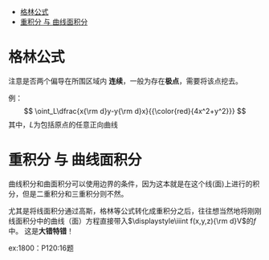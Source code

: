 - [格林公式](#格林公式)
- [重积分 与 曲线面积分](#重积分-与-曲线面积分)
# 格林公式
注意是否两个偏导在所围区域内 **连续**，一般为存在**极点**，需要将该点挖去。

例：
$$
\oint_L\dfrac{x{\rm d}y-y{\rm d}x}{{\color{red}{4x^2+y^2}}}
$$
其中，$L$为包括原点的任意正向曲线

# 重积分 与 曲线面积分
曲线积分和曲面积分可以使用边界的条件，因为这本就是在这个线(面)上进行的积分，但是二重积分和三重积分则不然。

尤其是将线面积分通过高斯，格林等公式转化成重积分之后，往往想当然地将刚刚线面积分中的曲线（面）方程直接带入$\displaystyle\iiint f(x,y,z){\rm d}V$的$f$中。  这是**大错特错**！

ex:1800：P120:16题